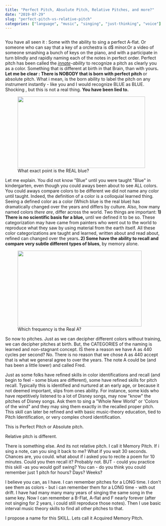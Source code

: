 ```yaml
---
title: "Perfect Pitch, Absolute Pitch, Relative Pitches, and more?"
date: "2019-07-29"
slug: "perfect-pitch-vs-relative-pitch"
categories: ["language", "music", "singing", "just-thinking", "voice"]
---
```


<!-- wp:image {"id":151} -->
<figure class="wp-block-image"><img src="https://ybotman.com/wp-content/uploads/2019/03/image-54.png" alt="" class="wp-image-151"/></figure>
<!-- /wp:image -->

<!-- wp:paragraph -->
<p>You have all seen it : Some with the ability to sing a perfect A-flat. Or someone who can say that a key of a orchestra is d$ minor.Or a video of someone smashing a bunch of keys on the piano, and with a participate in turn blindly and rapidly naming each of the notes in perfect order.  Perfect pitch has been called the<em> <a href="https://www.thefreedictionary.com/innate">innate</a>-ability </em>to recognize a pitch as clearly you as a color. Something that is different at birth in that Brain, than with yours<strong>.  Let me be clear : There is NOBODY that is born with perfect pitch </strong>or absolute pitch. What i mean, is the born ability to label the pitch on any instrument instantly - like you and I would recognize BLUE as BLUE. Shocking , but this is not a real thing. <strong>You have been lied to.</strong></p>
<!-- /wp:paragraph -->

<!-- wp:image {"id":509,"align":"right", "width":410,"height":230} -->
<div class="wp-block-image"><figure class="alignright is-resized"><img src="https://ybotman.com/wp-content/uploads/image-8.png" alt="" class="wp-image-509" width="410" height="230"/><figcaption>What exact point is the REAL blue?</figcaption></figure></div>
<!-- /wp:image -->

<!-- wp:paragraph -->
<p>Let me explain.  You did not know "Blue" until you were taught "Blue" in kindergarten, even though you could aways been about to see ALL colors. You could aways compare colors to be different we did not name any color until taught. Indeed, the definition of a color is a colloquial learned thing.  Seeing a defined color as a color (Which blue is the real blue) has dramatically changed over the years and differs by culture.  Also, how many named colors <em>there are</em>,  differ across the world.   Two things are important: <strong>1) There is no scientific basis for a blue,</strong> until we defined it to be so. These categorization may have came from painters who went out to the world to reproduce what they saw by using material from the earth itself. All these color categorizations are taught and learned, written about and read about, refined can changed over the years<strong>. 2) Some have the ability to recall and compare very subtle different types of blues</strong>, by memory alone. </p>
<!-- /wp:paragraph -->

<!-- wp:image {"id":513,"align":"left", "width":399,"height":244} -->
<div class="wp-block-image"><figure class="alignleft is-resized"><img src="https://ybotman.com/wp-content/uploads/image-9.png" alt="" class="wp-image-513" width="399" height="244"/><figcaption>Which frequency is the Real A?</figcaption></figure></div>
<!-- /wp:image -->

<!-- wp:paragraph -->
<p>So now to pitches.  Just as we can decipher different colors without training, we can decipher pitches at birth. But, the CATEGORIES of the naming is learned and non-stagnant concept.  IS there a reason we have A as 440 cycles per second? No. There is no reason that we chose A as 440 accept that is what we general agree to over the years. The note A could be (and has been a little lower) and called Fred. </p>
<!-- /wp:paragraph -->

<!-- wp:paragraph -->
<p>Just as some folks have refined skills in color identifications and recall (and begin to feel - some blues are different), some have refined skills for pitch recall. Typically this is identified and nurtured at an early age, or because it not deemed important, slips from ones ability.   For instance, some kids who have repetitively listened to a lot of Disney songs, may now "know" the pitches of Disney songs.  Ask them to sing a "Whole New World" or  'Colors of the wind" and they may sing them exactly in the recalled proper pitch. This skill can later be refined and with basic music-theory education, tied to Pitch Identification, or very complex chord identification.  </p>
<!-- /wp:paragraph -->

<!-- wp:paragraph -->
<p>This is Perfect Pitch or Absolute pitch.</p>
<!-- /wp:paragraph -->

<!-- wp:paragraph -->
<p>Relative pitch is different.  </p>
<!-- /wp:paragraph -->

<!-- wp:paragraph -->
<p>There is something else.  And its not relative pitch. I call it Memory Pitch. If i sing a note, can you sing it back to me?  What if you wait 30 seconds. Chances are, you could. what about if i asked you to recite a poem for 10 minutes. Could you then recall it? Probably not.  BUT - could you practice this skill -as you would golf swing? You can - do you think you could remember just 1 pitch for hours? Days? Weeks?  </p>
<!-- /wp:paragraph -->

<!-- wp:paragraph -->
<p>I believe you can, as I have.  I can remember pitches for a LONG time. I don't see them as colors - but i can remember them for a LONG time - with out drift.  I have had many many many years of singing the same song in the same key.  Now I can remember a B-Flat, A-flat and F nearly forever (after not singing for 2 years, i could still reproduce those notes).  Then I use basic interval music theory skills to find all other pitches to that.  </p>
<!-- /wp:paragraph -->

<!-- wp:paragraph -->
<p>I propose a name for this SKILL. Lets call it Acquired Memory Pitch. </p>
<!-- /wp:paragraph -->
